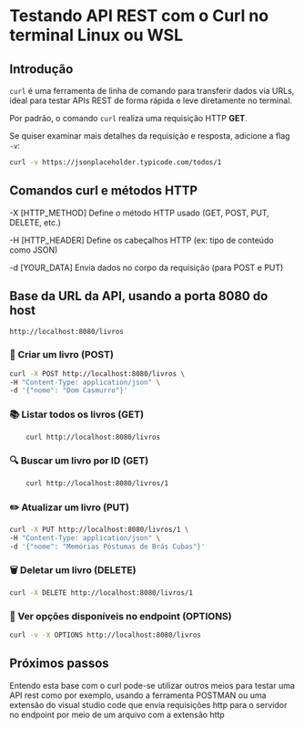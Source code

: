 # Testando API REST com o Curl no terminal Linux ou WSL

## Introdução

`curl` é uma ferramenta de linha de comando para transferir dados via URLs, ideal para testar APIs REST de forma rápida e leve diretamente no terminal.

Por padrão, o comando `curl` realiza uma requisição HTTP **GET**.

Se quiser examinar mais detalhes da requisição e resposta, adicione a flag `-v`:

```bash
curl -v https://jsonplaceholder.typicode.com/todos/1
```

## Comandos curl e métodos HTTP

-X [HTTP_METHOD]
Define o método HTTP usado (GET, POST, PUT, DELETE, etc.)

-H [HTTP_HEADER]
Define os cabeçalhos HTTP (ex: tipo de conteúdo como JSON)

-d [YOUR_DATA]
Envia dados no corpo da requisição (para POST e PUT)

## Base da URL da API, usando a porta 8080 do host

```bash
http://localhost:8080/livros
```

### 📘 Criar um livro (POST)

```bash
curl -X POST http://localhost:8080/livros \
-H "Content-Type: application/json" \
-d '{"nome": "Dom Casmurro"}'
```

### 📚 Listar todos os livros (GET)

```bash
    curl http://localhost:8080/livros
```

### 🔍 Buscar um livro por ID (GET)

```bash
    curl http://localhost:8080/livros/1
```

### ✏️ Atualizar um livro (PUT)

```bash
curl -X PUT http://localhost:8080/livros/1 \
-H "Content-Type: application/json" \
-d '{"nome": "Memórias Póstumas de Brás Cubas"}'
```

### 🗑️ Deletar um livro (DELETE)

```bash
curl -X DELETE http://localhost:8080/livros/1
```

### 🧭 Ver opções disponíveis no endpoint (OPTIONS)

```bash
curl -v -X OPTIONS http://localhost:8080/livros
```

## Próximos passos

Entendo esta base com o curl pode-se utilizar outros meios para testar uma API rest como por exemplo, usando a ferramenta POSTMAN ou uma extensão do visual studio code que envia requisições http para o servidor no endpoint por meio de um arquivo com a extensão http